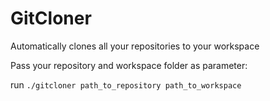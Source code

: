 GitCloner
=========

Automatically clones all your repositories to your workspace

Pass your repository and workspace folder as parameter:

run ``./gitcloner path_to_repository path_to_workspace``
